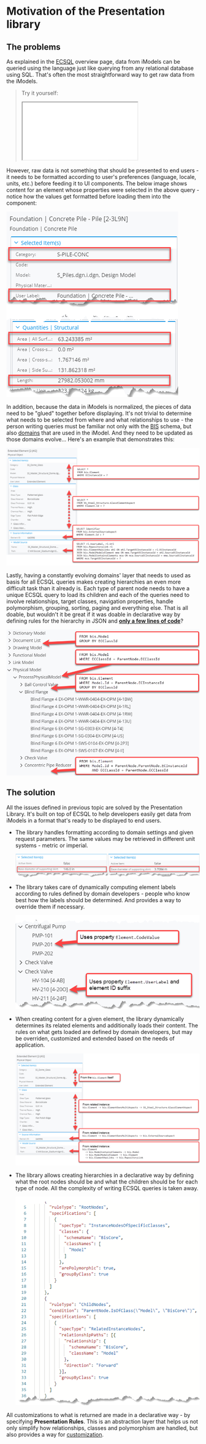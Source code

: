 # Motivation of the Presentation library

## The problems

As explained in the [ECSQL](../../learning/ECSQL.md) overview page, data from iModels can be queried using the language just like querying from any relational database using SQL. That's often the most straightforward way to get raw data from the iModels.

> Try it yourself:
>
> <iframe class="embedded-console" src="/console/?imodel=Metrostation%20Sample&query=SELECT%20UserLabel,Category,StructuralQuantities__x002F____x0040__AreaSurfaceNetModeled,StructuralQuantities__x002F____x0040__Length%20FROM%20BuildingDataGroup:Concrete__x0020__Pile%20WHERE%20ECInstanceId=0x20000028e6b"></iframe>

However, raw data is not something that should be presented to end users - it needs to be formatted according to user's preferences (language, locale, units, etc.) before feeding it to UI components. The below image shows content for an element whose properties were selected in the above query - notice how the values get formatted before loading them into the component:

![Formatted properties](./media/formatted-properties-metric.png)

In addition, because the data in iModels is normalized, the pieces of data need to be "glued" together before displaying. It's not trivial to determine what needs to be selected from where and what relationships to use - the person writing queries must be familiar not only with the [BIS](../../bis/index.md) schema, but also [domains](../../bis/intro/schemas-domains.md) that are used in the iModel. And they need to be updated as those domains evolve... Here's an example that demonstrates this:

![Property sources](./media/property-grid-source-queries.png)

Lastly, having a constantly evolving domains' layer that needs to used as basis for all ECSQL queries makes creating hierarchies an even more difficult task than it already is. Each type of parent node needs to have a unique ECSQL query to load its children and each of the queries need to involve relationships, target classes, navigation properties, handle polymorphism, grouping, sorting, paging and everything else. That is all doable, but wouldn't it be great if it was doable in declarative way by defining rules for the hierarchy in JSON and [**only a few lines of code**](https://www.itwinjs.org/sample-showcase/?group=UI+Trees&sample=presetation-tree-sample&imodel=Metrostation+Sample)?

![Hierarchy sources](./media/hierarchy-level-sources.png)

## The solution

All the issues defined in previous topic are solved by the Presentation Library. It's built on top of ECSQL to help developers easily get data from iModels in a format that's ready to be displayed to end users.

- The library handles formatting according to domain settings and given request parameters. The same values may be retrieved in different unit systems - metric or imperial.

  ![Different units in property grid](./media/property-grid-units.png)

- The library takes care of dynamically computing element labels according to rules defined by domain developers - people who know best how the labels should be determined. And provides a way to override them if necessary.

  ![Different labels in hierarchy](./media/labels.png)

- When creating content for a given element, the library dynamically determines its related elements and additionally loads their content. The rules on what gets loaded are defined by domain developers, but may be overriden, customized and extended based on the needs of application.

  ![Property sources](./media/property-grid-sources.png)

- The library allows creating hierarchies in a declarative way by defining what the root nodes should be and what the children should be for each type of node. All the complexity of writing ECSQL queries is taken away.

  ![Hierarchy rules example](./media/hierarchy-rules-example.png)

All customizations to what is returned are made in a declarative way - by specifying **Presentation Rules**. This is an abstraction layer that helps us not only simplify how relationships, classes and polymorphism are handled, but also provides a way for [customization](../Customization/index.md).
